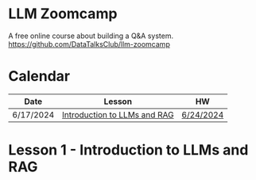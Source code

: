 # LLM Zoomcamp
A free online course about building a Q&A system. https://github.com/DataTalksClub/llm-zoomcamp

# Calendar
|Date | Lesson | HW |
|-----|--------|----|
| 6/17/2024 | [Introduction to LLMs and RAG](https://github.com/DataTalksClub/llm-zoomcamp/blob/main/01-intro) | [6/24/2024](https://courses.datatalks.club/llm-zoomcamp-2024/homework/hw1)|

# Lesson 1 - Introduction to LLMs and RAG
